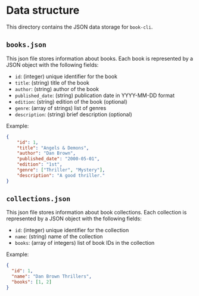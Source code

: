 # Data structure

This directory contains the JSON data storage for `book-cli`.

## `books.json`

This json file stores information about books. Each book is represented by a JSON object with the following fields:

* `id`: (integer) unique identifier for the book
* `title`: (string) title of the book
* `author`: (string) author of the book
* `published_date`: (string) publication date in YYYY-MM-DD format
* `edition`: (string) edition of the book (optional)
* `genre`: (array of strings) list of genres
* `description`: (string) brief description (optional)

Example:

```json
{
    "id": 1,
    "title": "Angels & Demons",
    "author": "Dan Brown",
    "published_date": "2000-05-01",
    "edition": "1st",
    "genre": ["Thriller", "Mystery"],
    "description": "A good thriller."
}
```

## `collections.json`

This json file stores information about book collections. Each collection is represented by a JSON object with the following fields:

* `id`: (integer) unique identifier for the collection
* `name`: (string) name of the collection
* `books`: (array of integers) list of book IDs in the collection

Example:

```json
{
  "id": 1,
  "name": "Dan Brown Thrillers",
  "books": [1, 2]
}
```
